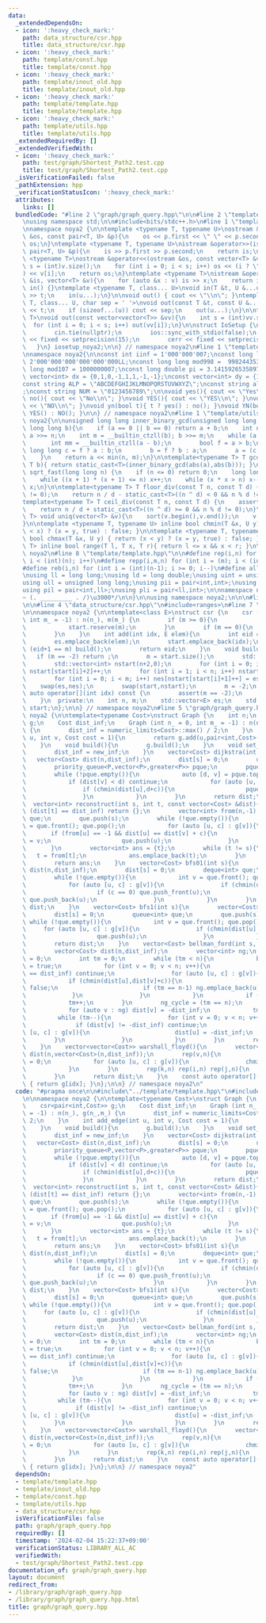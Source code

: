 ```yaml
---
data:
  _extendedDependsOn:
  - icon: ':heavy_check_mark:'
    path: data_structure/csr.hpp
    title: data_structure/csr.hpp
  - icon: ':heavy_check_mark:'
    path: template/const.hpp
    title: template/const.hpp
  - icon: ':heavy_check_mark:'
    path: template/inout_old.hpp
    title: template/inout_old.hpp
  - icon: ':heavy_check_mark:'
    path: template/template.hpp
    title: template/template.hpp
  - icon: ':heavy_check_mark:'
    path: template/utils.hpp
    title: template/utils.hpp
  _extendedRequiredBy: []
  _extendedVerifiedWith:
  - icon: ':heavy_check_mark:'
    path: test/graph/Shortest_Path2.test.cpp
    title: test/graph/Shortest_Path2.test.cpp
  _isVerificationFailed: false
  _pathExtension: hpp
  _verificationStatusIcon: ':heavy_check_mark:'
  attributes:
    links: []
  bundledCode: "#line 2 \"graph/graph_query.hpp\"\n\n#line 2 \"template/template.hpp\"\
    \nusing namespace std;\n\n#include<bits/stdc++.h>\n#line 1 \"template/inout_old.hpp\"\
    \nnamespace noya2 {\n\ntemplate <typename T, typename U>\nostream &operator<<(ostream\
    \ &os, const pair<T, U> &p){\n    os << p.first << \" \" << p.second;\n    return\
    \ os;\n}\ntemplate <typename T, typename U>\nistream &operator>>(istream &is,\
    \ pair<T, U> &p){\n    is >> p.first >> p.second;\n    return is;\n}\n\ntemplate\
    \ <typename T>\nostream &operator<<(ostream &os, const vector<T> &v){\n    int\
    \ s = (int)v.size();\n    for (int i = 0; i < s; i++) os << (i ? \" \" : \"\"\
    ) << v[i];\n    return os;\n}\ntemplate <typename T>\nistream &operator>>(istream\
    \ &is, vector<T> &v){\n    for (auto &x : v) is >> x;\n    return is;\n}\n\nvoid\
    \ in() {}\ntemplate <typename T, class... U>\nvoid in(T &t, U &...u){\n    cin\
    \ >> t;\n    in(u...);\n}\n\nvoid out() { cout << \"\\n\"; }\ntemplate <typename\
    \ T, class... U, char sep = ' '>\nvoid out(const T &t, const U &...u){\n    cout\
    \ << t;\n    if (sizeof...(u)) cout << sep;\n    out(u...);\n}\n\ntemplate<typename\
    \ T>\nvoid out(const vector<vector<T>> &vv){\n    int s = (int)vv.size();\n  \
    \  for (int i = 0; i < s; i++) out(vv[i]);\n}\n\nstruct IoSetup {\n    IoSetup(){\n\
    \        cin.tie(nullptr);\n        ios::sync_with_stdio(false);\n        cout\
    \ << fixed << setprecision(15);\n        cerr << fixed << setprecision(7);\n \
    \   }\n} iosetup_noya2;\n\n} // namespace noya2\n#line 1 \"template/const.hpp\"\
    \nnamespace noya2{\n\nconst int iinf = 1'000'000'007;\nconst long long linf =\
    \ 2'000'000'000'000'000'000LL;\nconst long long mod998 =  998244353;\nconst long\
    \ long mod107 = 1000000007;\nconst long double pi = 3.14159265358979323;\nconst\
    \ vector<int> dx = {0,1,0,-1,1,1,-1,-1};\nconst vector<int> dy = {1,0,-1,0,1,-1,-1,1};\n\
    const string ALP = \"ABCDEFGHIJKLMNOPQRSTUVWXYZ\";\nconst string alp = \"abcdefghijklmnopqrstuvwxyz\"\
    ;\nconst string NUM = \"0123456789\";\n\nvoid yes(){ cout << \"Yes\\n\"; }\nvoid\
    \ no(){ cout << \"No\\n\"; }\nvoid YES(){ cout << \"YES\\n\"; }\nvoid NO(){ cout\
    \ << \"NO\\n\"; }\nvoid yn(bool t){ t ? yes() : no(); }\nvoid YN(bool t){ t ?\
    \ YES() : NO(); }\n\n} // namespace noya2\n#line 1 \"template/utils.hpp\"\nnamespace\
    \ noya2{\n\nunsigned long long inner_binary_gcd(unsigned long long a, unsigned\
    \ long long b){\n    if (a == 0 || b == 0) return a + b;\n    int n = __builtin_ctzll(a);\
    \ a >>= n;\n    int m = __builtin_ctzll(b); b >>= m;\n    while (a != b) {\n \
    \       int mm = __builtin_ctzll(a - b);\n        bool f = a > b;\n        unsigned\
    \ long long c = f ? a : b;\n        b = f ? b : a;\n        a = (c - b) >> mm;\n\
    \    }\n    return a << min(n, m);\n}\n\ntemplate<typename T> T gcd_fast(T a,\
    \ T b){ return static_cast<T>(inner_binary_gcd(abs(a),abs(b))); }\n\nlong long\
    \ sqrt_fast(long long n) {\n    if (n <= 0) return 0;\n    long long x = sqrt(n);\n\
    \    while ((x + 1) * (x + 1) <= n) x++;\n    while (x * x > n) x--;\n    return\
    \ x;\n}\n\ntemplate<typename T> T floor_div(const T n, const T d) {\n    assert(d\
    \ != 0);\n    return n / d - static_cast<T>((n ^ d) < 0 && n % d != 0);\n}\n\n\
    template<typename T> T ceil_div(const T n, const T d) {\n    assert(d != 0);\n\
    \    return n / d + static_cast<T>((n ^ d) >= 0 && n % d != 0);\n}\n\ntemplate<typename\
    \ T> void uniq(vector<T> &v){\n    sort(v.begin(),v.end());\n    v.erase(unique(v.begin(),v.end()),v.end());\n\
    }\n\ntemplate <typename T, typename U> inline bool chmin(T &x, U y) { return (y\
    \ < x) ? (x = y, true) : false; }\n\ntemplate <typename T, typename U> inline\
    \ bool chmax(T &x, U y) { return (x < y) ? (x = y, true) : false; }\n\ntemplate<typename\
    \ T> inline bool range(T l, T x, T r){ return l <= x && x < r; }\n\n} // namespace\
    \ noya2\n#line 8 \"template/template.hpp\"\n\n#define rep(i,n) for (int i = 0;\
    \ i < (int)(n); i++)\n#define repp(i,m,n) for (int i = (m); i < (int)(n); i++)\n\
    #define reb(i,n) for (int i = (int)(n-1); i >= 0; i--)\n#define all(v) (v).begin(),(v).end()\n\
    \nusing ll = long long;\nusing ld = long double;\nusing uint = unsigned int;\n\
    using ull = unsigned long long;\nusing pii = pair<int,int>;\nusing pll = pair<ll,ll>;\n\
    using pil = pair<int,ll>;\nusing pli = pair<ll,int>;\n\nnamespace noya2{\n\n/*\u3000\
    ~ (. _________ . /)\u3000*/\n\n}\n\nusing namespace noya2;\n\n\n#line 2 \"data_structure/csr.hpp\"\
    \n\n#line 4 \"data_structure/csr.hpp\"\n#include<ranges>\n#line 7 \"data_structure/csr.hpp\"\
    \n\nnamespace noya2 {\n\ntemplate<class E>\nstruct csr {\n    csr (int n_ = 0,\
    \ int m_ = -1) : n(n_), m(m_) {\n        if (m >= 0){\n            es.reserve(m);\n\
    \            start.reserve(m);\n        }\n        if (m == 0){\n            build();\n\
    \        }\n    }\n    int add(int idx, E elem){\n        int eid = start.size();\n\
    \        es.emplace_back(elem);\n        start.emplace_back(idx);\n        if\
    \ (eid+1 == m) build();\n        return eid;\n    }\n    void build(){\n     \
    \   if (m == -2) return ;\n        m = start.size();\n        std::vector<E> nes(m);\n\
    \        std::vector<int> nstart(n+2,0);\n        for (int i = 0; i < m; i++)\
    \ nstart[start[i]+2]++;\n        for (int i = 1; i < n; i++) nstart[i+2] += nstart[i+1];\n\
    \        for (int i = 0; i < m; i++) nes[nstart[start[i]+1]++] = es[i];\n    \
    \    swap(es,nes);\n        swap(start,nstart);\n        m = -2;\n    }\n    const\
    \ auto operator[](int idx) const {\n        assert(m == -2);\n        return std::ranges::subrange(es.begin()+start[idx],es.begin()+start[idx+1]);\n\
    \    }\n  private:\n    int n, m;\n    std::vector<E> es;\n    std::vector<int>\
    \ start;\n};\n\n} // namespace noya2\n#line 5 \"graph/graph_query.hpp\"\n\nnamespace\
    \ noya2 {\n\ntemplate<typename Cost>\nstruct Graph {\n    int n;\n    csr<pair<int,Cost>>\
    \ g;\n    Cost dist_inf;\n    Graph (int n_ = 0, int m_ = -1) : n(n_), g(n_,m_)\
    \ {\n        dist_inf = numeric_limits<Cost>::max() / 2;\n    }\n    int add_edge(int\
    \ u, int v, Cost cost = 1){\n        return g.add(u,pair<int,Cost>(v,cost));\n\
    \    }\n    void build(){\n        g.build();\n    }\n    void set_inf(Cost new_inf){\n\
    \        dist_inf = new_inf;\n    }\n    vector<Cost> dijkstra(int s){\n     \
    \   vector<Cost> dist(n,dist_inf);\n        dist[s] = 0;\n        using P = pair<Cost,int>;\n\
    \        priority_queue<P,vector<P>,greater<P>> pque;\n        pque.push(P(0,s));\n\
    \        while (!pque.empty()){\n            auto [d, v] = pque.top(); pque.pop();\n\
    \            if (dist[v] < d) continue;\n            for (auto [u, c] : g[v]){\n\
    \                if (chmin(dist[u],d+c)){\n                    pque.push(P(dist[u],u));\n\
    \                }\n            }\n        }\n        return dist;\n    }\n  \
    \  vector<int> reconstruct(int s, int t, const vector<Cost> &dist){\n        if\
    \ (dist[t] == dist_inf) return {};\n        vector<int> from(n,-1);\n        queue<int>\
    \ que;\n        que.push(s);\n        while (!que.empty()){\n            int v\
    \ = que.front(); que.pop();\n            for (auto [u, c] : g[v]){\n         \
    \       if (from[u] == -1 && dist[u] == dist[v] + c){\n                    from[u]\
    \ = v;\n                    que.push(u);\n                }\n            }\n \
    \       }\n        vector<int> ans = {t};\n        while (t != s){\n         \
    \   t = from[t];\n            ans.emplace_back(t);\n        }\n        reverse(all(ans));\n\
    \        return ans;\n    }\n    vector<Cost> bfs01(int s){\n        vector<Cost>\
    \ dist(n,dist_inf);\n        dist[s] = 0;\n        deque<int> que;\n        que.push_back(s);\n\
    \        while (!que.empty()){\n            int v = que.front(); que.pop_front();\n\
    \            for (auto [u, c] : g[v]){\n                if (chmin(dist[u],dist[v]+c)){\n\
    \                    if (c == 0) que.push_front(u);\n                    else\
    \ que.push_back(u);\n                }\n            }\n        }\n        return\
    \ dist;\n    }\n    vector<Cost> bfs1(int s){\n        vector<Cost> dist(n,dist_inf);\n\
    \        dist[s] = 0;\n        queue<int> que;\n        que.push(s);\n       \
    \ while (!que.empty()){\n            int v = que.front(); que.pop();\n       \
    \     for (auto [u, c] : g[v]){\n                if (chmin(dist[u],dist[v]+c)){\n\
    \                    que.push(u);\n                }\n            }\n        }\n\
    \        return dist;\n    }\n    vector<Cost> bellman_ford(int s, bool &ng_cycle){\n\
    \        vector<Cost> dist(n,dist_inf);\n        vector<int> ng;\n        dist[s]\
    \ = 0;\n        int tm = 0;\n        while (tm < n){\n            bool finish\
    \ = true;\n            for (int v = 0; v < n; v++){\n                if (dist[v]\
    \ == dist_inf) continue;\n                for (auto [u, c] : g[v]){\n        \
    \            if (chmin(dist[u],dist[v]+c)){\n                        finish =\
    \ false;\n                        if (tm == n-1) ng.emplace_back(u);\n       \
    \             }\n                }\n            }\n            if (finish) break;\n\
    \            tm++;\n        }\n        ng_cycle = (tm == n);\n        if (ng_cycle){\n\
    \            for (auto v : ng) dist[v] = -dist_inf;\n            tm = n;\n   \
    \         while (tm--){\n                for (int v = 0; v < n; v++){\n      \
    \              if (dist[v] != -dist_inf) continue;\n                    for (auto\
    \ [u, c] : g[v]){\n                        dist[u] = -dist_inf;\n            \
    \        }\n                }\n            }\n        }\n        return dist;\n\
    \    }\n    vector<vector<Cost>> warshall_floyd(){\n        vector<vector<Cost>>\
    \ dist(n,vector<Cost>(n,dist_inf));\n        rep(v,n){\n            dist[v][v]\
    \ = 0;\n            for (auto [u, c] : g[v]){\n                chmin(dist[v][u],c);\n\
    \            }\n        }\n        rep(k,n) rep(i,n) rep(j,n){\n            chmin(dist[i][j],dist[i][k]+dist[k][j]);\n\
    \        }\n        return dist;\n    }\n    const auto operator[](int idx) const\
    \ { return g[idx]; }\n};\n\n} // namespace noya2\n"
  code: "#pragma once\n\n#include\"../template/template.hpp\"\n#include\"../data_structure/csr.hpp\"\
    \n\nnamespace noya2 {\n\ntemplate<typename Cost>\nstruct Graph {\n    int n;\n\
    \    csr<pair<int,Cost>> g;\n    Cost dist_inf;\n    Graph (int n_ = 0, int m_\
    \ = -1) : n(n_), g(n_,m_) {\n        dist_inf = numeric_limits<Cost>::max() /\
    \ 2;\n    }\n    int add_edge(int u, int v, Cost cost = 1){\n        return g.add(u,pair<int,Cost>(v,cost));\n\
    \    }\n    void build(){\n        g.build();\n    }\n    void set_inf(Cost new_inf){\n\
    \        dist_inf = new_inf;\n    }\n    vector<Cost> dijkstra(int s){\n     \
    \   vector<Cost> dist(n,dist_inf);\n        dist[s] = 0;\n        using P = pair<Cost,int>;\n\
    \        priority_queue<P,vector<P>,greater<P>> pque;\n        pque.push(P(0,s));\n\
    \        while (!pque.empty()){\n            auto [d, v] = pque.top(); pque.pop();\n\
    \            if (dist[v] < d) continue;\n            for (auto [u, c] : g[v]){\n\
    \                if (chmin(dist[u],d+c)){\n                    pque.push(P(dist[u],u));\n\
    \                }\n            }\n        }\n        return dist;\n    }\n  \
    \  vector<int> reconstruct(int s, int t, const vector<Cost> &dist){\n        if\
    \ (dist[t] == dist_inf) return {};\n        vector<int> from(n,-1);\n        queue<int>\
    \ que;\n        que.push(s);\n        while (!que.empty()){\n            int v\
    \ = que.front(); que.pop();\n            for (auto [u, c] : g[v]){\n         \
    \       if (from[u] == -1 && dist[u] == dist[v] + c){\n                    from[u]\
    \ = v;\n                    que.push(u);\n                }\n            }\n \
    \       }\n        vector<int> ans = {t};\n        while (t != s){\n         \
    \   t = from[t];\n            ans.emplace_back(t);\n        }\n        reverse(all(ans));\n\
    \        return ans;\n    }\n    vector<Cost> bfs01(int s){\n        vector<Cost>\
    \ dist(n,dist_inf);\n        dist[s] = 0;\n        deque<int> que;\n        que.push_back(s);\n\
    \        while (!que.empty()){\n            int v = que.front(); que.pop_front();\n\
    \            for (auto [u, c] : g[v]){\n                if (chmin(dist[u],dist[v]+c)){\n\
    \                    if (c == 0) que.push_front(u);\n                    else\
    \ que.push_back(u);\n                }\n            }\n        }\n        return\
    \ dist;\n    }\n    vector<Cost> bfs1(int s){\n        vector<Cost> dist(n,dist_inf);\n\
    \        dist[s] = 0;\n        queue<int> que;\n        que.push(s);\n       \
    \ while (!que.empty()){\n            int v = que.front(); que.pop();\n       \
    \     for (auto [u, c] : g[v]){\n                if (chmin(dist[u],dist[v]+c)){\n\
    \                    que.push(u);\n                }\n            }\n        }\n\
    \        return dist;\n    }\n    vector<Cost> bellman_ford(int s, bool &ng_cycle){\n\
    \        vector<Cost> dist(n,dist_inf);\n        vector<int> ng;\n        dist[s]\
    \ = 0;\n        int tm = 0;\n        while (tm < n){\n            bool finish\
    \ = true;\n            for (int v = 0; v < n; v++){\n                if (dist[v]\
    \ == dist_inf) continue;\n                for (auto [u, c] : g[v]){\n        \
    \            if (chmin(dist[u],dist[v]+c)){\n                        finish =\
    \ false;\n                        if (tm == n-1) ng.emplace_back(u);\n       \
    \             }\n                }\n            }\n            if (finish) break;\n\
    \            tm++;\n        }\n        ng_cycle = (tm == n);\n        if (ng_cycle){\n\
    \            for (auto v : ng) dist[v] = -dist_inf;\n            tm = n;\n   \
    \         while (tm--){\n                for (int v = 0; v < n; v++){\n      \
    \              if (dist[v] != -dist_inf) continue;\n                    for (auto\
    \ [u, c] : g[v]){\n                        dist[u] = -dist_inf;\n            \
    \        }\n                }\n            }\n        }\n        return dist;\n\
    \    }\n    vector<vector<Cost>> warshall_floyd(){\n        vector<vector<Cost>>\
    \ dist(n,vector<Cost>(n,dist_inf));\n        rep(v,n){\n            dist[v][v]\
    \ = 0;\n            for (auto [u, c] : g[v]){\n                chmin(dist[v][u],c);\n\
    \            }\n        }\n        rep(k,n) rep(i,n) rep(j,n){\n            chmin(dist[i][j],dist[i][k]+dist[k][j]);\n\
    \        }\n        return dist;\n    }\n    const auto operator[](int idx) const\
    \ { return g[idx]; }\n};\n\n} // namespace noya2"
  dependsOn:
  - template/template.hpp
  - template/inout_old.hpp
  - template/const.hpp
  - template/utils.hpp
  - data_structure/csr.hpp
  isVerificationFile: false
  path: graph/graph_query.hpp
  requiredBy: []
  timestamp: '2024-02-04 15:22:37+09:00'
  verificationStatus: LIBRARY_ALL_AC
  verifiedWith:
  - test/graph/Shortest_Path2.test.cpp
documentation_of: graph/graph_query.hpp
layout: document
redirect_from:
- /library/graph/graph_query.hpp
- /library/graph/graph_query.hpp.html
title: graph/graph_query.hpp
---
```

